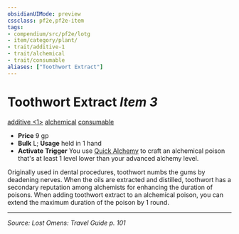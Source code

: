 ```yaml
---
obsidianUIMode: preview
cssclass: pf2e,pf2e-item
tags:
- compendium/src/pf2e/lotg
- item/category/plant/
- trait/additive-1
- trait/alchemical
- trait/consumable
aliases: ["Toothwort Extract"]
---
```

# Toothwort Extract *Item 3*  
[additive <1>](rules/traits/additive-1.md "Additive Feat Trait")  [alchemical](rules/traits/alchemical.md "Alchemical Item Trait")  [consumable](rules/traits/consumable.md "Consumable Item Trait")  

- **Price** 9 gp
- **Bulk** L; **Usage** held in 1 hand
- **Activate** **Trigger** You use [Quick Alchemy](rules/actions/quick-alchemy.md) to craft an alchemical poison that's at least 1 level lower than your advanced alchemy level.

Originally used in dental procedures, toothwort numbs the gums by deadening nerves. When the oils are extracted and distilled, toothwort has a secondary reputation among alchemists for enhancing the duration of poisons. When adding toothwort extract to an alchemical poison, you can extend the maximum duration of the poison by 1 round.


---
*Source: Lost Omens: Travel Guide p. 101*